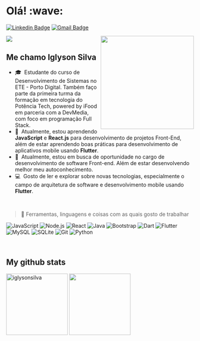 <h1 align="left">Olá! :wave:</h1>

[![Linkedin Badge](https://img.shields.io/badge/LinkedIn-0077B5?style=flat-the-badge&logo=linkedin&logoColor=white&link=https://www.linkedin.com/in/iglyson-silva/)](https://www.linkedin.com/in/iglyson-silva/)
[![Gmail Badge](https://img.shields.io/badge/contato@iglysonsilva.com-D14836?style=flat-the-badge&logo=gmail&logoColor=white&link=mailto:contato@iglysone.silva@gmail.com)](mailto:contato@iglysone.silva@gmail.com)


<a href="https://github.com/iglysonsilva">
<img src="https://img.shields.io/static/v1?label=Overview&message=Iglyson Silva&color=faedcd&style=for-the-badge&logo=GitHub">
</a>


<img src="https://ouch-cdn2.icons8.com/Xr8zhbChh0bTz1dl_uOGPJc2et2tFaANBAiQIOqTOb4/rs:fit:368:420/czM6Ly9pY29uczgu/b3VjaC1wcm9kLmFz/c2V0cy9zdmcvNDk4/L2E2ZmNiYjAzLWE5/ZmQtNGRiYS04ZmEz/LTkzMjg2ZTVjYjA0/Zi5zdmc.png" min-width="200px" max-width="200px" width="250px" align="right">


## Me chamo Iglyson Silva
- :mortar_board: &nbsp;Estudante do curso de Desenvolvimento de Sistemas no ETE - Porto Digital. Também faço parte da primeira turma da formação em tecnologia do Potência Tech, powered by iFood em parceria com a DevMedia, com foco em programação Full Stack.
- :seedling: &nbsp;Atualmente, estou aprendendo **JavaScript** e **React.js** para desenvolvimento de projetos Front-End, além de estar aprendendo boas práticas para desenvolvimento de aplicativos mobile usando **Flutter**.
- :office: &nbsp;Atualmente, estou em busca de oportunidade no cargo de desenvolvimento de software Front-end. Além de estar desenvolvendo melhor meu autoconhecimento.
- :computer: &nbsp;Gosto de ler e explorar sobre novas tecnologias, especialmente o campo de arquitetura de software e desenvolvimento mobile usando **Flutter**.

<br>



>:wrench: Ferramentas, linguagens e coisas com as quais gosto de trabalhar


![JavaScript](https://img.shields.io/badge/JavaScript-323330?style=flat-the-badge&logo=javascript&logoColor=F7DF1E)
![Node.js](https://img.shields.io/badge/Node%20js-339933?style=flat-the-badge&logo=nodedotjs&logoColor=white)
![React](https://img.shields.io/badge/React-20232A?style=flat-the-badge&logo=react&logoColor=61DAFB)
![Java](https://img.shields.io/badge/Java-ED8B00?style=flat-the-badge&logo=java&logoColor=white)
![Bootstrap](https://img.shields.io/badge/Bootstrap-563D7C?style=flat-the-badge&logo=bootstrap&logoColor=white)
![Dart](https://img.shields.io/badge/Dart-0175C2?style=flat-the-badge&logo=dart&logoColor=white)
![Flutter](https://img.shields.io/badge/Flutter-02569B?style=flat-the-badge&logo=flutter&logoColor=white)
![MySQL](https://img.shields.io/badge/MySQL-005C84?style=flat-the-badge&logo=mysql&logoColor=white)
![SQLite](https://img.shields.io/badge/SQLite-07405E?style=flat-the-badge&logo=sqlite&logoColor=white)
![Git](https://img.shields.io/badge/Git-E34F26?style=flat-the-badge&logo=git&logoColor=white)
![Python](https://img.shields.io/badge/Python-14354C?style=flat-the-badge&logo=python&logoColor=white)

<br>

## My github stats
<div>
  <img height="165em" width: "100em" src="https://github-readme-stats.vercel.app/api?username=iglysonsilva&show_icons=true&hide=contribs,prs&cache_seconds=86400&theme=shades-of-purple" alt="iglysonsilva"/>
  <img height="165em" width: "100em" src="https://github-readme-stats.vercel.app/api/top-langs/?username=iglysonsilva&layout=compact&hide_border=true&title_color=FAD000&text_color=A599E9&theme=shades-of-purple"/>
</div>

<!-- Links -->

[linkedin]: https://www.linkedin.com/in/iglyson-silva/ "Iglyson Silva"
[gmail]: iglysonecsilva@gmail.com
[github]: https://github.com/iglysonsilva

